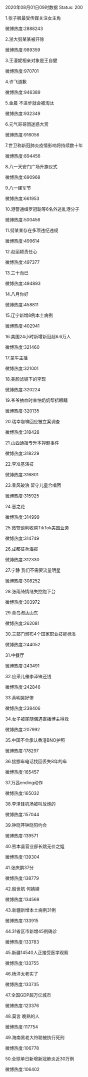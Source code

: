 2020年08月01日09时数据
Status: 200

1.张子枫最受传媒关注女主角

微博热度:2888243

2.浙大努某某被开除

微博热度:989359

3.王漫妮相亲对象是王自健

微博热度:970701

4.许飞道歉

微博热度:946389

5.金晨 不进步就会被淘汰

微博热度:932349

6.元气哥哥团迷惑大赏

微博热度:916056

7.世卫称新冠肺炎疫情影响将持续数十年

微博热度:894456

8.八一天安门广场升旗仪式

微博热度:690968

9.八一建军节

微博热度:661953

10.港警通缉罗冠聪等6名外逃乱港分子

微博热度:500456

11.努某某存在多项违纪违规

微博热度:499614

12.赵丽颖责任心

微博热度:497377

13.三十而已

微博热度:494893

14.八月你好

微博热度:458811

15.辽宁新增8例本土病例

微博热度:402941

16.美国24小时新增新冠超6.6万人

微博热度:321460

17.蒙牛主播

微博热度:321001

18.美颜滤镜下的李现

微博热度:320224

19.爷爷抽血时害怕奶奶帮捂眼睛

微博热度:320135

20.瑞幸咖啡回应被立案调查

微博热度:318428

21.山西通报专升本押题事件

微博热度:318229

22.李准基演技

微博热度:316801

23.乘风破浪 留守儿童合唱团

微博热度:315925

24.恶之花

微博热度:314999

25.微软谈判收购TikTok美国业务

微博热度:314749

26.成都征兵海报

微博热度:312330

27.宁静 我们不需要流量明星

微博热度:308252

28.张雨绮情绪失控跑下台

微博热度:303972

29.青岛淘汰山东

微博热度:262081

30.三部门颁布4个国家职业技能标准

微博热度:244052

31.中餐厅

微博热度:243491

32.应采儿催李泽锋还钱

微博热度:242846

33.黄明昊好惨

微博热度:238406

34.女子被尾随偶遇直播博主得救

微博热度:207992

35.中国不会承认香港BNO护照

微博热度:178297

36.接挪车电话找回丢失8年的车

微博热度:165457

37.万茜ending动作

微博热度:165032

38.李泽锋机场被叫放炮的

微博热度:157044

39.钟晓芹钟晓阳约会

微博热度:139571

40.熊本县营业部长跳无价之姐

微博热度:139304

41.张庆鹏37分

微博热度:138779

42.殷世航 何婧婧

微博热度:134568

43.新疆新增本土病例31例

微博热度:133915

44.31省区市新增45例确诊

微博热度:133783

45.新疆14540人正接受医学观察

微博热度:133755

46.杨洋太老实了

微博热度:133735

47.全国GDP超万亿城市

微博热度:123376

48.莫言 晚熟的人

微博热度:117754

49.海南黑老大符聪被执行死刑

微博热度:106778

50.全球单日新增新冠肺炎近30万例

微博热度:106402

